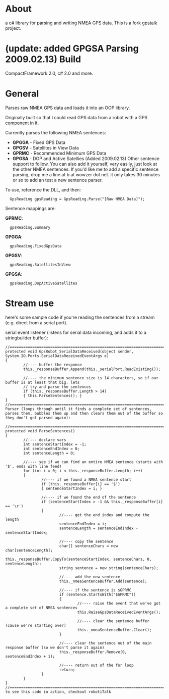 About
=
a c# library for parsing and writing NMEA GPS data.
This is a fork [gpstalk](https://code.google.com/p/gpstalk/) project.

(update: added GPGSA Parsing 2009.02.13)
Build
=
CompactFramework 2.0, c# 2.0 and more.

General
=
Parses raw NMEA GPS data and loads it into an OOP library.

Originally built so that I could read GPS data from a robot with a GPS component in it.

Currently parses the following NMEA sentences:

- **GPGGA** - Fixed GPS Data
- **GPGSV** - Satellites in View Data
- **GPRMC** - Recommended Minimum GPS Data
- **GPGSA** - DOP and Active Satellies (Added 2009.02.13)
Other sentence support to follow. You can also add it yourself, very easily, just look at the other NMEA sentences. If you'd like me to add a specific sentence parsing, drop me a line at b at wowzer dot net. it only takes 30 minutes or so to add an test a new sentence parser.

To use, reference the DLL, and then:
```
  GpsReading gpsReading = GpsReading.Parse("[Raw NMEA Data]");
```
Sentence mappings are:

**GPRMC**:
```
  gpsReading.Summary
  ```
**GPGGA**:
```
  gpsReading.FixedGpsData
  ```
**GPGSV**:
```
  gpsReading.SatellitesInView
  ```
**GPGSA**:
```
  gpsReading.DopActiveSatellites
```
Stream use
=
here's some sample code if you're reading the sentences from a stream (e.g. direct from a serial port).

serial event listener (listens for serial data incoming, and adds it to a stringbuilder buffer):
```
//=========================================================================
protected void GpsRobot_SerialDataReceived(object sender, System.IO.Ports.SerialDataReceivedEventArgs e)
{
        //---- buffer the response
        this._responseBuffer.Append(this._serialPort.ReadExisting());

        //---- the minimum sentence size is 14 characters, so if our buffer is at least that big, lets 
        // try and parse the sentences
        if (this._responseBuffer.Length > 14)
        { this.ParseSentences(); }
}
//=========================================================================
Parser (loops through until it finds a complete set of sentences, parses them, bubbles them up and then clears them out of the buffer so they don't get parsed again):

//=========================================================================
protected void ParseSentences()
{
        //---- declare vars
        int sentenceStartIndex = -1;
        int sentenceEndIndex = 0;
        int sentenceLength = 0;

        //---- see if we can find an entire NMEA sentence (starts with '$', ends with line feed)
        for (int i = 0; i < this._responseBuffer.Length; i++)
        {
                //---- if we found a NMEA sentence start
                if (this._responseBuffer[i] == '$')
                { sentenceStartIndex = i; }

                //---- if we found the end of the sentence
                if (sentenceStartIndex > -1 && this._responseBuffer[i] == '\r')
                {
                        //---- get the end index and compute the length
                        sentenceEndIndex = i;
                        sentenceLength = sentenceEndIndex - sentenceStartIndex;
                        
                        //---- copy the sentence 
                        char[] sentenceChars = new char[sentenceLength];
                        this._responseBuffer.CopyTo(sentenceStartIndex, sentenceChars, 0, sentenceLength);
                        string sentence = new string(sentenceChars);

                        //---- add the new sentence
                        this._nmeaSentenceBuffer.Add(sentence);

                        //---- if the sentence is $GPRMC
                        if (sentence.StartsWith("$GPRMC"))
                        {
                                //---- raise the event that we've got a complete set of NMEA sentences
                                this.RaiseGpsDataReceivedEventArgs();

                                //---- clear the sentence buffer (cause we're starting over)
                                this._nmeaSentenceBuffer.Clear();
                        }
                        
                        //---- clear the sentence out of the main response buffer (so we don't parse it again)
                        this._responseBuffer.Remove(0, sentenceEndIndex + 1);

                        //---- return out of the for loop
                        return;
                }
        }
}
//=========================================================================
to see this code in action, checkout robotiTalk
```
